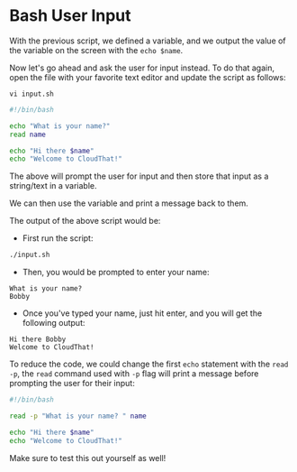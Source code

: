 # Bash User Input

With the previous script, we defined a variable, and we output the value of the variable on the screen with the `echo $name`.

Now let's go ahead and ask the user for input instead. To do that again, open the file with your favorite text editor and update the script as follows:

```
vi input.sh
```

```bash
#!/bin/bash

echo "What is your name?"
read name

echo "Hi there $name"
echo "Welcome to CloudThat!"
```

The above will prompt the user for input and then store that input as a string/text in a variable. 

We can then use the variable and print a message back to them.

The output of the above script would be:

* First run the script:

```bash
./input.sh
```

* Then, you would be prompted to enter your name:

```
What is your name?
Bobby
```

* Once you've typed your name, just hit enter, and you will get the following output:

```
Hi there Bobby
Welcome to CloudThat!
```

To reduce the code, we could change the first `echo` statement with the `read -p`, the `read` command used with `-p` flag will print a message before prompting the user for their input:

```bash
#!/bin/bash

read -p "What is your name? " name

echo "Hi there $name"
echo "Welcome to CloudThat!"
```

Make sure to test this out yourself as well!
